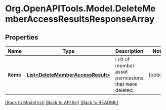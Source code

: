 # Org.OpenAPITools.Model.DeleteMemberAccessResultsResponseArray

## Properties

Name | Type | Description | Notes
------------ | ------------- | ------------- | -------------
**Items** | [**List&lt;DeleteMemberAccessResult&gt;**](DeleteMemberAccessResult.md) | List of member asset permissions that were deleted. | [optional] 

[[Back to Model list]](../README.md#documentation-for-models) [[Back to API list]](../README.md#documentation-for-api-endpoints) [[Back to README]](../README.md)

